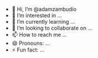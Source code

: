 - 👋 Hi, I’m @adamzambudio
- 👀 I’m interested in ...
- 🌱 I’m currently learning ...
- 💞️ I’m looking to collaborate on ...
- 📫 How to reach me ...
- 😄 Pronouns: ...
- ⚡ Fun fact: ...

<!---
adamzambudio/adamzambudio is a ✨ special ✨ repository because its `README.md` (this file) appears on your GitHub profile.
You can click the Preview link to take a look at your changes.
--->
